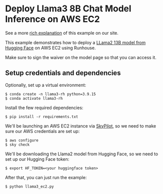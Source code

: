 # Deploy Llama3 8B Chat Model Inference on AWS EC2

See a more [rich explanation](https://www.run.house/examples/llama3-8b-chat-model-inference-aws-ec2)
of this example on our site.

This example demonstrates how to deploy a
[LLama2 13B model from Hugging Face](https://huggingface.co/meta-llama/Llama-2-13b-chat-hf)
on AWS EC2 using Runhouse.

Make sure to sign the waiver on the model page so that you can access it.

## Setup credentials and dependencies

Optionally, set up a virtual environment:
```shell
$ conda create -n llama3-rh python=3.9.15
$ conda activate llama3-rh
```
Install the few required dependencies:
```shell
$ pip install -r requirements.txt
```

We'll be launching an AWS EC2 instance via [SkyPilot](https://github.com/skypilot-org/skypilot), so we need to
make sure our AWS credentials are set up:
```shell
$ aws configure
$ sky check
```
We'll be downloading the Llama2 model from Hugging Face, so we need to set up our Hugging Face token:
```shell
$ export HF_TOKEN=<your huggingface token>
```

After that, you can just run the example:
```shell
$ python llama3_ec2.py
```

